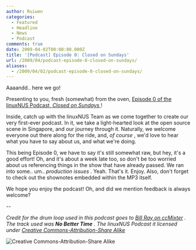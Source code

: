 ```yaml
---
author: Ruiwen
categories:
  - Featured
  - Headline
  - News
  - Podcast
comments: true
date: 2009-04-02T00:00:00.000Z
title: '[Podcast] Episode 0: Closed on Sundays'
url: /2009/04/podcast-episode-0-closed-on-sundays/
aliases:
  - /2009/04/02/podcast-episode-0-closed-on-sundays/
---
```


Aaaandd.. here we go!

Presenting to you, fresh (somewhat) from the oven, <a href="http://opensource.nus.edu.sg/podcasts/linuxnus-episode00-closed_on_sundays.mp3">Episode 0 of the linuxNUS Podcast, <em>Closed on Sundays</em> </a> !

Inside, catch up with the linuxNUS Team as we come together to create our very first-ever podcast. In it, we take a light-hearted look at the open source scene in Singapore, and our journey through it. Naturally, we welcome everyone out there along for the ride, and, <em>of course</em> , we'd love to hear what you have to say about us, and what we're doing.

This being Episode 0, we have to say it's still somewhat raw, but hey, it's a good effort!  Oh, and it's about a week late too, so don't be too worried about us referencing things in the show that have already passed. We ran into some.. um.. <em>production issues</em> . Yeah. That's it. Enjoy. Also, don't forget to check out the shownotes embedded within the MP3 itself.

We hope you enjoy the podcast! Oh, and did we mention feedback is always welcome?

--

<em>Credit for the drum loop used in this podcast goes to <a href="http://ccmixter.org/people/BillRayDrums/sample">Bill Ray on ccMixter</a> . The track used was <strong>No Better Time</strong> . The linuxNUS Podcast it licensed under <a href="http://creativecommons.org/licenses/by-sa/3.0/">Creative Commons-Attribution-Share Alike</a> </em>

<img src="http://i.creativecommons.org/l/by-sa/3.0/88x31.png" alt="Creative Commons-Attribution-Share Alike" />
